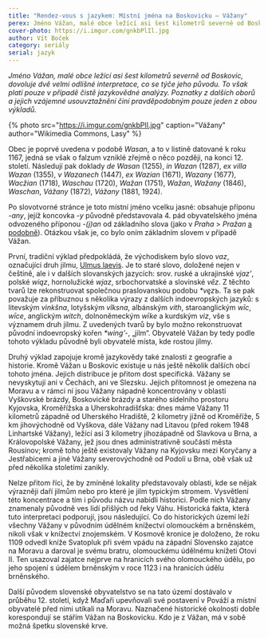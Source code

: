 ```yaml
---
title: "Rendez-vous s jazykem: Místní jména na Boskovicku – Vážany"
perex: Jméno Vážan, malé obce ležící asi šest kilometrů severně od Boskovic, dovoluje dvě velmi odlišné interpretace, co se týče jeho původu…
cover-photo: https://i.imgur.com/gnkbPlIl.jpg
author: Vít Boček
category: seriály
serial: jazyk
---
```


*Jméno Vážan, malé obce ležící asi šest kilometrů severně od Boskovic, dovoluje dvě velmi odlišné interpretace, co se týče jeho původu. To však platí pouze v případě čistě jazykovědné analýzy. Poznatky z dalších oborů a jejich vzájemné usouvztažnění činí pravděpodobným pouze jeden z obou výkladů.*

{% photo src="https://i.imgur.com/gnkbPlI.jpg" caption="Vážany" author="Wikimedia Commons, Lasy" %}

Obec je poprvé uvedena v podobě *Wasan*, a to v listině datované k roku 1167, jedná se však o falzum vzniklé zřejmě o něco později, na konci 12. století. Následují pak doklady *de Wasan* (1255), *in Wazan* (1287), *ex villa Wazan* (1355), *v Wazanech* (1447), *ex Wazian* (1671), *Wazany* (1677), *Wacžian* (1718), *Waschau* (1720), *Wažan* (1751), *Wažan*, *Wažany* (1846), *Waschan*, *Vážany* (1872), *Vážany* (1881, 1924).

Po slovotvorné stránce je toto místní jméno vcelku jasné: obsahuje příponu *-any*, jejíž koncovka *-y* původně představovala 4. pád obyvatelského jména odvozeného příponou *-(j)an* od základního slova (jako v *Praha* > *Pražan* [a podobně](http://nase-rec.ujc.cas.cz/archiv.php?art=4450)). Otázkou však je, co bylo oním základním slovem v případě Vážan.

První, tradiční výklad předpokládá, že východiskem bylo slovo *vaz*, označující druh jilmu, [Ulmus laevis](http://www.ohlasy.info/clanky/2016/07/jilmy.html). Je to staré slovo, doložené nejen v češtině, ale i v dalších slovanských jazycích: srov. ruské a ukrajinské *vjaz’*, polské *wiąz*, hornolužické *wjaz*, srbochorvatské a slovinské *vȇz*. Z těchto tvarů lze rekonstruovat společnou praslovanskou podobu *\*vęzъ*. Ta se pak považuje za příbuznou s několika výrazy z dalších indoevropských jazyků: s litevským *vìnkšna*, lotyšským *vîksna*, albánským *vith*, staroanglickým *wīc*, *wīce*, anglickým *witch*, dolnoněmeckým *wīke* a kurdským *viz*, vše s významem druh jilmu. Z uvedených tvarů by bylo možno rekonstruovat původní indoevropský kořen *\*wing’-*, „jilm“. Obyvatelé Vážan by tedy podle tohoto výkladu původně byli obyvatelé místa, kde rostou jilmy.

Druhý výklad zapojuje kromě jazykovědy také znalosti z geografie a historie. Kromě Vážan u Boskovic existuje u nás ještě několik dalších obcí tohoto jména. Jejich distribuce je přitom dost specifická. Vážany se nevyskytují ani v Čechách, ani ve Slezsku. Jejich přítomnost je omezena na Moravu a v rámci ní jsou Vážany nápadně koncentrovány v oblasti Vyškovské brázdy, Boskovické brázdy a starého sídelního prostoru Kyjovska, Kroměřížska a Uherskohradišťska: dnes máme Vážany 11 kilometrů západně od Uherského Hradiště, 2 kilometry jižně od Kroměříže, 5 km jihovýchodně od Vyškova, dále Vážany nad Litavou (před rokem 1948 Linhartské Vážany), ležící asi 3 kilometry jihozápadně od Slavkova u Brna, a Královopolské Vážany, jež jsou dnes administrativně součástí města Rousínov; kromě toho ještě existovaly Vážany na Kyjovsku mezi Koryčany a Jestřabicemi a jiné Vážany severovýchodně od Podolí u Brna, obě však už před několika stoletími zanikly.

Nelze přitom říci, že by zmíněné lokality představovaly oblasti, kde se nějak výrazněji daří jilmům nebo pro které je jilm typickým stromem. Vysvětlení této koncentrace a tím i původu názvu nabídli historici. Podle nich Vážany znamenaly původně ves lidí přišlých od řeky Váhu. Historická fakta, která tuto interpretaci podporují, jsou následující. Co do historických území leží všechny Vážany v původním údělném knížectví olomouckém a brněnském, nikoli však v knížectví znojemském. V Kosmově kronice je doloženo, že roku 1109 odvedl kníže Svatopluk při svém vpádu na západní Slovensko zajatce na Moravu a daroval je svému bratru, olomouckému údělnému knížeti Otovi II. Ten usazoval zajatce nejprve na hranicích svého olomouckého údělu, po jeho spojení s údělem brněnským v roce 1123 i na hranicích údělu brněnského.

Další původem slovenské obyvatelstvo se na tato území dostávalo v průběhu 12. století, když Maďaři upevňovali své postavení v Pováží a místní obyvatelé před nimi utíkali na Moravu. Naznačené historické okolnosti dobře korespondují se stářím Vážan na Boskovicku. Kdo je z Vážan, má v sobě možná špetku slovenské krve.